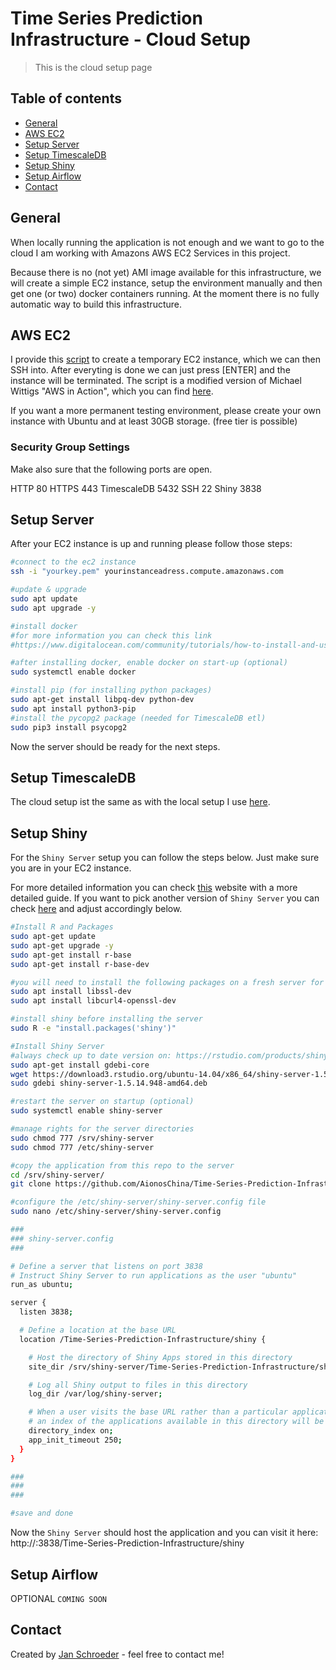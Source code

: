 # Time Series Prediction Infrastructure - Cloud Setup
> This is the cloud setup page

## Table of contents
* [General](#general)
* [AWS EC2](#aws-ec2)
* [Setup Server](#setup-server)
* [Setup TimescaleDB](#setup-timescaledb)
* [Setup Shiny](#setup-shiny)
* [Setup Airflow](#setup-airflow)
* [Contact](#contact)

## General

When locally running the application is not enough and we want to go to the cloud I am working with Amazons AWS EC2 Services in this project.

Because there is no (not yet) AMI image available for this infrastructure, we will create a simple EC2 instance, setup the environment manually and then get one (or two) docker containers running. At the moment there is no fully automatic way to build this infrastructure.

## AWS EC2

I provide this [script](https://github.com/AionosChina/Time-Series-Prediction-Infrastructure/blob/main/cloud/aws-vm-ubuntu.sh) to create a temporary EC2 instance, which we can then SSH into. After everyting is done we can just press [ENTER] and the instance will be terminated. The script is a modified version of Michael Wittigs "AWS in Action", which you can find [here](https://github.com/AWSinAction/code2/blob/master/chapter04/virtualmachine.sh).

If you want a more permanent testing environment, please create your own instance with Ubuntu and at least 30GB storage. (free tier is possible)

### Security Group Settings
Make also sure that the following ports are open.

HTTP          80
HTTPS         443
TimescaleDB   5432
SSH           22
Shiny         3838

## Setup Server

After your EC2 instance is up and running please follow those steps:
```bash
#connect to the ec2 instance
ssh -i "yourkey.pem" yourinstanceadress.compute.amazonaws.com

#update & upgrade
sudo apt update
sudo apt upgrade -y

#install docker
#for more information you can check this link
#https://www.digitalocean.com/community/tutorials/how-to-install-and-use-docker-on-ubuntu-20-04

#after installing docker, enable docker on start-up (optional)
sudo systemctl enable docker

#install pip (for installing python packages)
sudo apt-get install libpq-dev python-dev
sudo apt install python3-pip
#install the pycopg2 package (needed for TimescaleDB etl)
sudo pip3 install psycopg2
```
Now the server should be ready for the next steps.

## Setup TimescaleDB
The cloud setup ist the same as with the local setup I use [here](https://github.com/AionosChina/Time-Series-Prediction-Infrastructure/tree/main/timescaledb#dependencies).

## Setup Shiny
For the `Shiny Server` setup you can follow the steps below.
Just make sure you are in your EC2 instance.

For more detailed information you can check [this](https://towardsdatascience.com/how-to-host-a-r-shiny-app-on-aws-cloud-in-7-simple-steps-5595e7885722?gi=1f050bdf41e6) website with a more detailed guide.
If you want to pick another version of `Shiny Server` you can check [here](https://rstudio.com/products/shiny/download-server/ubuntu/) and adjust accordingly below.

```bash
#Install R and Packages
sudo apt-get update
sudo apt-get upgrade -y
sudo apt-get install r-base
sudo apt-get install r-base-dev

#you will need to install the following packages on a fresh server for some R package dependencies
sudo apt install libssl-dev
sudo apt install libcurl4-openssl-dev

#install shiny before installing the server
sudo R -e "install.packages('shiny')"

#Install Shiny Server
#always check up to date version on: https://rstudio.com/products/shiny/download-server/ubuntu/
sudo apt-get install gdebi-core
wget https://download3.rstudio.org/ubuntu-14.04/x86_64/shiny-server-1.5.14.948-amd64.deb
sudo gdebi shiny-server-1.5.14.948-amd64.deb

#restart the server on startup (optional)
sudo systemctl enable shiny-server

#manage rights for the server directories
sudo chmod 777 /srv/shiny-server
sudo chmod 777 /etc/shiny-server

#copy the application from this repo to the server
cd /srv/shiny-server/
git clone https://github.com/AionosChina/Time-Series-Prediction-Infrastructure.git

#configure the /etc/shiny-server/shiny-server.config file
sudo nano /etc/shiny-server/shiny-server.config

###
### shiny-server.config
###

# Define a server that listens on port 3838
# Instruct Shiny Server to run applications as the user "ubuntu"
run_as ubuntu;

server {
  listen 3838;

  # Define a location at the base URL
  location /Time-Series-Prediction-Infrastructure/shiny {

    # Host the directory of Shiny Apps stored in this directory
    site_dir /srv/shiny-server/Time-Series-Prediction-Infrastructure/shiny;

    # Log all Shiny output to files in this directory
    log_dir /var/log/shiny-server;

    # When a user visits the base URL rather than a particular application,
    # an index of the applications available in this directory will be shown.
    directory_index on;
    app_init_timeout 250;
  }
}

###
###
###

#save and done
```
Now the `Shiny Server` should host the application and you can visit it here:
http://<Public IPv4 DNS>:3838/Time-Series-Prediction-Infrastructure/shiny

## Setup Airflow

OPTIONAL `COMING SOON`

## Contact
Created by [Jan Schroeder](https://www.schroederjan.com/) - feel free to contact me!

